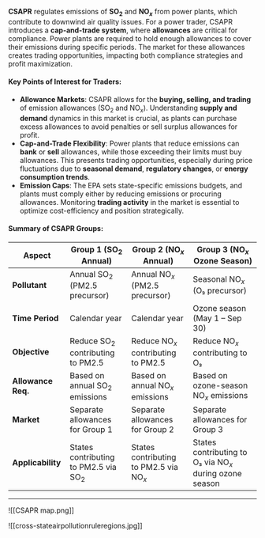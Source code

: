 **CSAPR** regulates emissions of **SO$_2$** and **NO$_x$** from power plants, which contribute to downwind air quality issues. For a power trader, CSAPR introduces a **cap-and-trade system**, where **allowances** are critical for compliance. Power plants are required to hold enough allowances to cover their emissions during specific periods. The market for these allowances creates trading opportunities, impacting both compliance strategies and profit maximization.

#### Key Points of Interest for Traders:
- **Allowance Markets**: CSAPR allows for the **buying, selling, and trading** of emission allowances (SO$_2$ and NO$_x$). Understanding **supply and demand** dynamics in this market is crucial, as plants can purchase excess allowances to avoid penalties or sell surplus allowances for profit.
- **Cap-and-Trade Flexibility**: Power plants that reduce emissions can **bank** or **sell** allowances, while those exceeding their limits must buy allowances. This presents trading opportunities, especially during price fluctuations due to **seasonal demand**, **regulatory changes**, or **energy consumption trends**.
- **Emission Caps**: The EPA sets state-specific emissions budgets, and plants must comply either by reducing emissions or procuring allowances. Monitoring **trading activity** in the market is essential to optimize cost-efficiency and position strategically.
#### Summary of CSAPR Groups:
| **Aspect**         | **Group 1 (SO$_2$ Annual)**             | **Group 2 (NO$_x$ Annual)**             | **Group 3 (NO$_x$ Ozone Season)**                        |
| ------------------ | --------------------------------------- | --------------------------------------- | -------------------------------------------------------- |
| **Pollutant**      | Annual SO$_2$ (PM2.5 precursor)         | Annual NO$_x$ (PM2.5 precursor)         | Seasonal NO$_x$ (O₃ precursor)                           |
| **Time Period**    | Calendar year                           | Calendar year                           | Ozone season (May 1 – Sep 30)                            |
| **Objective**      | Reduce SO$_2$ contributing to PM2.5     | Reduce NO$_x$ contributing to PM2.5     | Reduce NO$_x$ contributing to O₃                         |
| **Allowance Req.** | Based on annual SO$_2$ emissions        | Based on annual NO$_x$ emissions        | Based on ozone-season NO$_x$ emissions                   |
| **Market**         | Separate allowances for Group 1         | Separate allowances for Group 2         | Separate allowances for Group 3                          |
| **Applicability**  | States contributing to PM2.5 via SO$_2$ | States contributing to PM2.5 via NO$_x$ | States contributing to O₃ via NO$_x$ during ozone season |

---
![[CSAPR map.png]]

![[cross-stateairpollutionruleregions.jpg]]